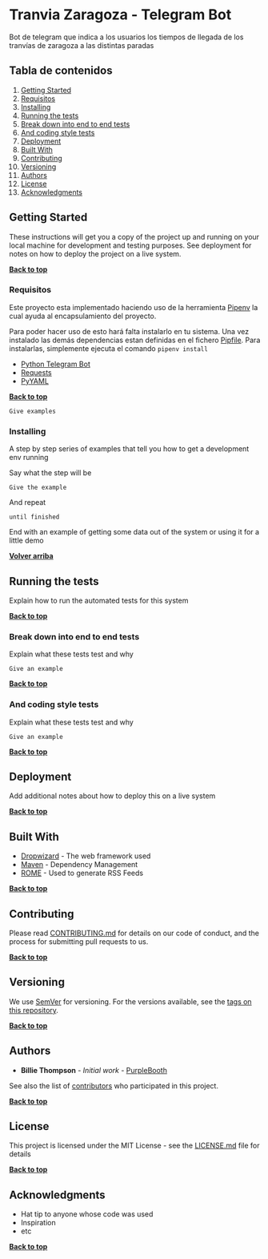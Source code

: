 # Tranvia Zaragoza - Telegram Bot

Bot de telegram que indica a los usuarios los tiempos de llegada de los tranvías de zaragoza a las distintas paradas

## Tabla de contenidos

1. [Getting Started](#getting-started)
1. [Requisitos](#requisitos)
1. [Installing](#installing)
1. [Running the tests](#running-the-tests)
1. [Break down into end to end tests](#break-down-into-end-to-end-tests)
1. [And coding style tests](#and-coding-style-tests)
1. [Deployment](#deployment)
1. [Built With](#built-with)
1. [Contributing](#contributing)
1. [Versioning](#versioning)
1. [Authors](#authors)
1. [License](#license)
1. [Acknowledgments](#acknowledgments)

## Getting Started

These instructions will get you a copy of the project up and running on your local machine for development and testing purposes. See deployment for notes on how to deploy the project on a live system.

**[Back to top](#table-of-contents)**

### Requisitos

Este proyecto esta implementado haciendo uso de la herramienta
[Pipenv](https://docs.pipenv.org/) la cual ayuda al encapsulamiento del proyecto.

Para poder hacer uso de esto hará falta instalarlo en tu sistema. Una vez instalado
las demás dependencias estan definidas en el fichero [Pipfile](Pipfile). Para
instalarlas, simplemente ejecuta el comando `pipenv install`

- [Python Telegram Bot](https://github.com/python-telegram-bot/)
- [Requests](http://docs.python-requests.org/en/master/)
- [PyYAML](http://pyyaml.org/wiki/PyYAMLDocumentation)

**[Back to top](#table-of-contents)**

```
Give examples
```

### Installing

A step by step series of examples that tell you how to get a development env running

Say what the step will be

```
Give the example
```

And repeat

```
until finished
```

End with an example of getting some data out of the system or using it for a little demo

**[Volver arriba](#tabla-de-contenidos)**

## Running the tests

Explain how to run the automated tests for this system

**[Back to top](#table-of-contents)**

### Break down into end to end tests

Explain what these tests test and why

```
Give an example
```

**[Back to top](#table-of-contents)**

### And coding style tests

Explain what these tests test and why

```
Give an example
```

**[Back to top](#table-of-contents)**

## Deployment

Add additional notes about how to deploy this on a live system

**[Back to top](#table-of-contents)**

## Built With

* [Dropwizard](http://www.dropwizard.io/1.0.2/docs/) - The web framework used
* [Maven](https://maven.apache.org/) - Dependency Management
* [ROME](https://rometools.github.io/rome/) - Used to generate RSS Feeds

**[Back to top](#table-of-contents)**

## Contributing

Please read [CONTRIBUTING.md](https://gist.github.com/PurpleBooth/b24679402957c63ec426) for details on our code of conduct, and the process for submitting pull requests to us.

**[Back to top](#table-of-contents)**

## Versioning

We use [SemVer](http://semver.org/) for versioning. For the versions available, see the [tags on this repository](https://github.com/your/project/tags). 

**[Back to top](#table-of-contents)**

## Authors

* **Billie Thompson** - *Initial work* - [PurpleBooth](https://github.com/PurpleBooth)

See also the list of [contributors](https://github.com/your/project/contributors) who participated in this project.

**[Back to top](#table-of-contents)**

## License

This project is licensed under the MIT License - see the [LICENSE.md](LICENSE.md) file for details

**[Back to top](#table-of-contents)**

## Acknowledgments

* Hat tip to anyone whose code was used
* Inspiration
* etc

**[Back to top](#table-of-contents)**